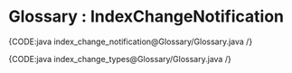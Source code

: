 ﻿# Glossary : IndexChangeNotification

{CODE:java index_change_notification@Glossary/Glossary.java /}

{CODE:java index_change_types@Glossary/Glossary.java /}
